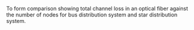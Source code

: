 To form comparison showing total channel loss in an optical fiber against the number of nodes for bus distribution system and star distribution system.
